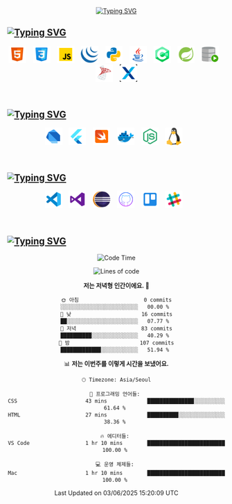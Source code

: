 <!--타이틀-->
<div align="center">
  <a href="https://git.io/typing-svg">
    <img src="https://readme-typing-svg.demolab.com?font=Doto&size=35&pause=1000&color=32CD32&repeat=true&width=435&lines=Happy+Coding%F0%9F%92%BB" alt="Typing SVG" />
  </a>
</div>

<!--💡 Tech Stack & Experience-->
## [![Typing SVG](https://readme-typing-svg.demolab.com?font=Doto&pause=1000&color=F4A261&repeat=false&width=435&lines=%F0%9F%92%A1+Tech+Stack+%26+Experience)](https://git.io/typing-svg)

<p align="center">
  <img src="https://raw.githubusercontent.com/BinHyun/BinHyun/main/assets/icons/html5-48.png" width="40" title="HTML" />
  &nbsp;&nbsp;
  <img src="https://raw.githubusercontent.com/BinHyun/BinHyun/main/assets/icons/css-48.png" width="40" title="CSS" />
  &nbsp;&nbsp;
  <img src="https://raw.githubusercontent.com/BinHyun/BinHyun/main/assets/icons/javascript-48.png" width="40" title="JavaScript" />
  &nbsp;&nbsp;
  <img src="https://raw.githubusercontent.com/BinHyun/BinHyun/main/assets/icons/jquery-48.png" width="40" title="Jquery" />
  &nbsp;&nbsp;
  <img src="https://raw.githubusercontent.com/BinHyun/BinHyun/main/assets/icons/python-48.png" width="40" title="Python" />
  &nbsp;&nbsp;
  <img src="https://raw.githubusercontent.com/BinHyun/BinHyun/main/assets/icons/java-48.png" width="40" title="Java" />
  &nbsp;&nbsp;
  <img src="https://raw.githubusercontent.com/BinHyun/BinHyun/main/assets/icons/c-48.png" width="40" title="C#" />
  &nbsp;&nbsp;
  <img src="https://raw.githubusercontent.com/BinHyun/BinHyun/main/assets/icons/spring-boot-48.png" width="40" title="Spring" />
  &nbsp;&nbsp;
  <img src="https://raw.githubusercontent.com/BinHyun/BinHyun/main/assets/icons/Oracle-SQL.png" width="40" title="Oracle SQL" />
  &nbsp;&nbsp;
  <img src="https://raw.githubusercontent.com/BinHyun/BinHyun/main/assets/icons/microsoft-sql-server-48.png" width="40" title="MS SQL" />
  &nbsp;&nbsp;
  <img src="https://raw.githubusercontent.com/BinHyun/BinHyun/main/assets/icons/Nexacro.png" width="40" title="Nexacro" />
</p>

<br>

<!--🌟 Technologies I’m Interested In-->
## [![Typing SVG](https://readme-typing-svg.demolab.com?font=Doto&pause=1000&color=3A86FF&repeat=false&width=435&lines=%F0%9F%8C%9F+Technologies+I%E2%80%99m+Interested+In)](https://git.io/typing-svg)

<p align="center">
  <img src="https://raw.githubusercontent.com/BinHyun/BinHyun/main/assets/icons/dart-48.png" width="40" title="Dart" />
  &nbsp;&nbsp;
  <img src="https://raw.githubusercontent.com/BinHyun/BinHyun/main/assets/icons/flutter-48.png" width="40" title="Flutter" />
  &nbsp;&nbsp;
  <img src="https://raw.githubusercontent.com/BinHyun/BinHyun/main/assets/icons/swift-48.png" width="40" title="Swift" />
  &nbsp;&nbsp;
  <img src="https://raw.githubusercontent.com/BinHyun/BinHyun/main/assets/icons/docker-48.png" width="40" title="Docker" />
  &nbsp;&nbsp;
  <img src="https://raw.githubusercontent.com/BinHyun/BinHyun/main/assets/icons/node-js-48.png" width="40" title="Node js" />
  &nbsp;&nbsp;
  <img src="https://raw.githubusercontent.com/BinHyun/BinHyun/main/assets/icons/linux-48.png" width="40" title="Linux" />
  &nbsp;&nbsp;
</p>

<br>

<!--🧰 Tools I’ve Used-->
## [![Typing SVG](https://readme-typing-svg.demolab.com?font=Doto&pause=1000&color=E76F51&repeat=false&width=435&lines=%F0%9F%A7%B0+Tools+I%E2%80%99ve+Used)](https://git.io/typing-svg)

<p align="center">
  <img src="https://raw.githubusercontent.com/BinHyun/BinHyun/main/assets/icons/visual-studio-code-48.png" width="40" title="visualstudio code" />
  &nbsp;&nbsp;
  <img src="https://raw.githubusercontent.com/BinHyun/BinHyun/main/assets/icons/visual-studio-48.png" width="40" title="visualstudio" />
  &nbsp;&nbsp;
  <img src="https://raw.githubusercontent.com/BinHyun/BinHyun/main/assets/icons/eclipse-logo-48.png" width="40" title="eclipse" />
  &nbsp;&nbsp;
  <img src="https://raw.githubusercontent.com/BinHyun/BinHyun/main/assets/icons/icons8-github.png" width="40" title="github" />
  &nbsp;&nbsp;
  <img src="https://raw.githubusercontent.com/BinHyun/BinHyun/main/assets/icons/trello-48.png" width="40" title="trello" />
  &nbsp;&nbsp;
  <img src="https://raw.githubusercontent.com/BinHyun/BinHyun/main/assets/icons/slack-48.png" width="40" title="slack" />
  &nbsp;&nbsp;
</p>

<br>

<!--🧮 Coding Summary by WakaTime-->
## [![Typing SVG](https://readme-typing-svg.demolab.com?font=Doto&pause=1000&color=FBC531&repeat=false&width=435&lines=%F0%9F%A7%AE+Coding+Summary+by+WakaTime)](https://git.io/typing-svg)

<div align="center">

<!--START_SECTION:waka-->
![Code Time](http://img.shields.io/badge/Code%20Time-91%20hrs%2055%20mins-blue)

![Lines of code](https://img.shields.io/badge/%EC%A0%80%EB%8A%94%20%EC%97%AC%ED%83%9C%EA%B9%8C%EC%A7%80%20-1.2%20million%20%EC%A4%84%EC%9D%98%20%EC%BD%94%EB%93%9C%EB%A5%BC%20%EC%9E%91%EC%84%B1%ED%96%88%EC%96%B4%EC%9A%94.-blue)

**저는 저녁형 인간이에요. 🦉** 

```text
🌞 아침                     0 commits           ░░░░░░░░░░░░░░░░░░░░░░░░░   00.00 % 
🌆 낮　                     16 commits          ██░░░░░░░░░░░░░░░░░░░░░░░   07.77 % 
🌃 저녁                     83 commits          ██████████░░░░░░░░░░░░░░░   40.29 % 
🌙 밤　                     107 commits         █████████████░░░░░░░░░░░░   51.94 % 
```


📊 **저는 이번주를 이렇게 시간을 보냈어요.** 

```text
🕑︎ Timezone: Asia/Seoul

💬 프로그래밍 언어들: 
CSS                      43 mins             ███████████████░░░░░░░░░░   61.64 % 
HTML                     27 mins             ██████████░░░░░░░░░░░░░░░   38.36 % 

🔥 에디터들: 
VS Code                  1 hr 10 mins        █████████████████████████   100.00 % 

💻 운영 체제들: 
Mac                      1 hr 10 mins        █████████████████████████   100.00 % 
```


 Last Updated on 03/06/2025 15:20:09 UTC
<!--END_SECTION:waka-->

</div>
